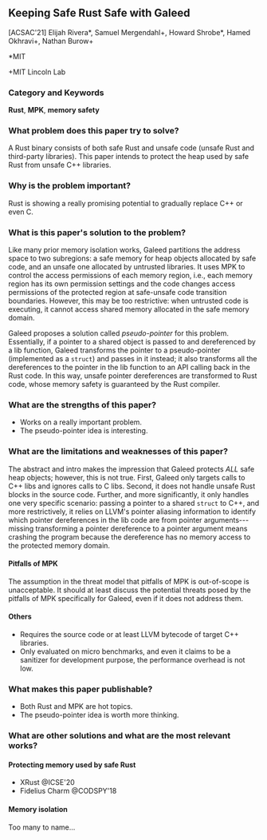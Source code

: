 ## Keeping Safe Rust Safe with Galeed

[ACSAC'21] Elijah Rivera\*, Samuel Mergendahl\+, Howard Shrobe\*, Hamed
Okhravi\+, Nathan Burow\+

\*MIT

\+MIT Lincoln Lab

### Category and Keywords
**Rust**, **MPK**, **memory safety**

### What problem does this paper try to solve?
A Rust binary consists of both safe Rust and unsafe code (unsafe Rust and
third-party libraries). This paper intends to protect the heap used by
safe Rust from unsafe C++ libraries.

### Why is the problem important?
Rust is showing a really promising potential to gradually replace C++ or even C.

### What is this paper's solution to the problem?
Like many prior memory isolation works, Galeed partitions the address space to
two subregions: a safe memory for heap objects allocated by safe code, and an
unsafe one allocated by untrusted libraries. It uses MPK to control the access
permissions of each memory region, i.e., each memory region has its own
permission settings and the code changes access permissions of the protected
region at safe-unsafe code transition boundaries. However, this may be too
restrictive: when untrusted code is executing, it cannot access shared memory
allocated in the safe memory domain.

Galeed proposes a solution called *pseudo-pointer* for this problem.
Essentially, if a pointer to a shared object is passed to and dereferenced by
a lib function, Galeed transforms the pointer to a pseudo-pointer (implemented
as a `struct`) and passes in it instead; it also transforms all the dereferences
to the pointer in the lib function to an API calling back in the Rust code.
In this way, unsafe pointer dereferences are transformed to Rust code,
whose memory safety is guaranteed by the Rust compiler.

### What are the strengths of this paper?
- Works on a really important problem.
- The pseudo-pointer idea is interesting.

### What are the limitations and weaknesses of this paper?

The abstract and intro makes the impression that Galeed protects *ALL*
safe heap objects; however, this is not true. First,  Galeed only targets calls
to C++ libs and ignores calls to C libs. Second, it does not handle unsafe
Rust blocks in the source code. Further, and more significantly, it only handles
one very specific scenario: passing a pointer to a shared `struct` to C++, and
more restrictively, it relies on LLVM's pointer aliasing information to identify
which pointer dereferences in the lib code are from pointer arguments---missing
transforming a pointer dereference to a pointer argument means crashing the
program because the dereference has no memory access to the protected
memory domain.

#### Pitfalls of MPK
The assumption in the threat model that pitfalls of MPK is out-of-scope is
unacceptable. It should at least discuss the potential threats posed by the
pitfalls of MPK specifically for Galeed, even if it does not address them.

#### Others
- Requires the source code or at least LLVM bytecode of target C++ libraries.
- Only evaluated on micro benchmarks, and  even it claims to be a sanitizer for
development purpose, the performance overhead is not low.

### What makes this paper publishable?
- Both Rust and MPK are hot topics.
- The pseudo-pointer idea is worth more thinking.

### What are other solutions and what are the most relevant works?
#### Protecting memory used by safe Rust
- XRust @ICSE'20
- Fidelius Charm @CODSPY'18

#### Memory isolation
Too many to name...
